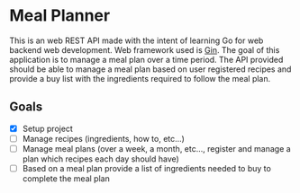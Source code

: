 # Meal Planner
This is an web REST API made with the intent of learning Go for web backend web development.
Web framework used is [Gin](https://gin-gonic.com/).
The goal of this application is to manage a meal plan over a time period. The API provided should be able to
manage a meal plan based on user registered recipes and provide a buy list with the ingredients required
to follow the meal plan.


## Goals
- [X] Setup project
- [ ] Manage recipes (ingredients, how to, etc...)
- [ ] Manage meal plans (over a week, a month, etc..., register and manage a plan which recipes each day should have)
- [ ] Based on a meal plan provide a list of ingredients needed to buy to complete the meal plan